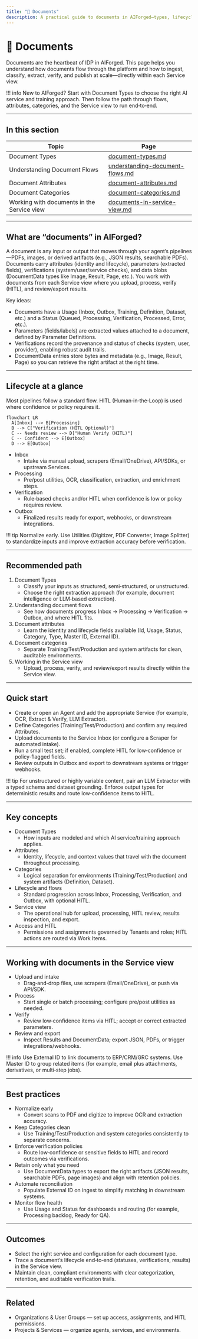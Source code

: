 ```yaml
---
title: "📄 Documents"
description: A practical guide to documents in AIForged—types, lifecycle flows, attributes, categories, and how to work with them in the Service view (Inbox → Processing → Verification → Outbox).
---
```


# 📄 Documents

Documents are the heartbeat of IDP in AIForged. This page helps you understand how documents flow through the platform and how to ingest, classify, extract, verify, and publish at scale—directly within each Service view.

!!! info
    New to AIForged? Start with Document Types to choose the right AI service and training approach. Then follow the path through flows, attributes, categories, and the Service view to run end‑to‑end.

---

## In this section

| Topic                                      | Page                                 |
|------------------------------------------- |--------------------------------------|
| Document Types                             | [document-types.md](document-types.md "mention") |
| Understanding Document Flows               | [understanding-document-flows.md](understanding-document-flows.md "mention") |
| Document Attributes                        | [document-attributes.md](document-attributes.md "mention") |
| Document Categories                        | [document-categories.md](document-categories.md "mention") |
| Working with documents in the Service view | [documents-in-service-view.md](documents-in-service-view.md "mention") |

---

## What are “documents” in AIForged?

A document is any input or output that moves through your agent’s pipelines—PDFs, images, or derived artifacts (e.g., JSON results, searchable PDFs). Documents carry attributes (identity and lifecycle), parameters (extracted fields), verifications (system/user/service checks), and data blobs (DocumentData types like Image, Result, Page, etc.). You work with documents from each Service view where you upload, process, verify (HITL), and review/export results.

Key ideas:

- Documents have a Usage (Inbox, Outbox, Training, Definition, Dataset, etc.) and a Status (Queued, Processing, Verification, Processed, Error, etc.).
- Parameters (fields/labels) are extracted values attached to a document, defined by Parameter Definitions.
- Verifications record the provenance and status of checks (system, user, provider), enabling robust audit trails.
- DocumentData entries store bytes and metadata (e.g., Image, Result, Page) so you can retrieve the right artifact at the right time.

---

## Lifecycle at a glance

Most pipelines follow a standard flow. HITL (Human‑in‑the‑Loop) is used where confidence or policy requires it.

```mermaid
flowchart LR
  A[Inbox] --> B[Processing]
  B --> C["Verification (HITL Optional)"]
  C -- Needs review --> D["Human Verify (HITL)"]
  C -- Confident --> E[Outbox]
  D --> E[Outbox]
```

- Inbox
    - Intake via manual upload, scrapers (Email/OneDrive), API/SDKs, or upstream Services.
- Processing
    - Pre/post utilities, OCR, classification, extraction, and enrichment steps.
- Verification
    - Rule‑based checks and/or HITL when confidence is low or policy requires review.
- Outbox
    - Finalized results ready for export, webhooks, or downstream integrations.

!!! tip
    Normalize early. Use Utilities (Digitizer, PDF Converter, Image Splitter) to standardize inputs and improve extraction accuracy before verification.

---

## Recommended path

1. Document Types
    - Classify your inputs as structured, semi‑structured, or unstructured.
    - Choose the right extraction approach (for example, document intelligence or LLM‑based extraction).
2. Understanding document flows
    - See how documents progress Inbox → Processing → Verification → Outbox, and where HITL fits.
3. Document attributes
    - Learn the identity and lifecycle fields available (Id, Usage, Status, Category, Type, Master ID, External ID).
4. Document categories
    - Separate Training/Test/Production and system artifacts for clean, auditable environments.
5. Working in the Service view
    - Upload, process, verify, and review/export results directly within the Service view.

---

## Quick start

- Create or open an Agent and add the appropriate Service (for example, OCR, Extract & Verify, LLM Extractor).
- Define Categories (Training/Test/Production) and confirm any required Attributes.
- Upload documents to the Service Inbox (or configure a Scraper for automated intake).
- Run a small test set; if enabled, complete HITL for low‑confidence or policy‑flagged fields.
- Review outputs in Outbox and export to downstream systems or trigger webhooks.

!!! tip
    For unstructured or highly variable content, pair an LLM Extractor with a typed schema and dataset grounding. Enforce output types for deterministic results and route low‑confidence items to HITL.

---

## Key concepts

- Document Types
    - How inputs are modeled and which AI service/training approach applies.
- Attributes
    - Identity, lifecycle, and context values that travel with the document throughout processing.
- Categories
    - Logical separation for environments (Training/Test/Production) and system artifacts (Definition, Dataset).
- Lifecycle and flows
    - Standard progression across Inbox, Processing, Verification, and Outbox, with optional HITL.
- Service view
    - The operational hub for upload, processing, HITL review, results inspection, and export.
- Access and HITL
    - Permissions and assignments governed by Tenants and roles; HITL actions are routed via Work Items.

---

## Working with documents in the Service view

- Upload and intake
    - Drag‑and‑drop files, use scrapers (Email/OneDrive), or push via API/SDK.
- Process
    - Start single or batch processing; configure pre/post utilities as needed.
- Verify
    - Review low‑confidence items via HITL; accept or correct extracted parameters.
- Review and export
    - Inspect Results and DocumentData; export JSON, PDFs, or trigger integrations/webhooks.

!!! info
    Use External ID to link documents to ERP/CRM/GRC systems. Use Master ID to group related items (for example, email plus attachments, derivatives, or multi‑step jobs).

---

## Best practices

- Normalize early
    - Convert scans to PDF and digitize to improve OCR and extraction accuracy.
- Keep Categories clean
    - Use Training/Test/Production and system categories consistently to separate concerns.
- Enforce verification policies
    - Route low‑confidence or sensitive fields to HITL and record outcomes via verifications.
- Retain only what you need
    - Use DocumentData types to export the right artifacts (JSON results, searchable PDFs, page images) and align with retention policies.
- Automate reconciliation
    - Populate External ID on ingest to simplify matching in downstream systems.
- Monitor flow health
    - Use Usage and Status for dashboards and routing (for example, Processing backlog, Ready for QA).

---

## Outcomes

- Select the right service and configuration for each document type.
- Trace a document’s lifecycle end‑to‑end (statuses, verifications, results) in the Service view.
- Maintain clean, compliant environments with clear categorization, retention, and auditable verification trails.

---

## Related

- Organizations & User Groups — set up access, assignments, and HITL permissions.
- Projects & Services — organize agents, services, and environments.